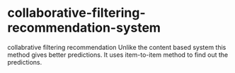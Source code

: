 # collaborative-filtering-recommendation-system
collabrative filtering recommendation
Unlike the content based system this method gives better predictions.
It uses item-to-item method to find out the predictions.
